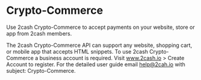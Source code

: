 # Crypto-Commerce
Use 2cash Crypto-Commerce to accept payments on your website, store or app from 2cash members.

The 2cash Crypto-Commerce API can support any website, shopping cart, or mobile app that accepts HTML snippets.
To use 2cash Crypto-Commerce a business account is required. Visit www.2cash.io > Create Account to register. 
For the detailed user guide email help@2cah.io with subject: Crypto-Commerce.

